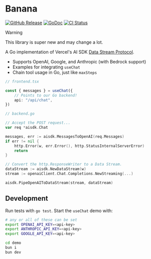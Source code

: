# Banana

[![GitHub Release](https://img.shields.io/github/v/release/kylecarbs/aisdk-go?color=6b9ded&sort=semver)](https://github.com/kylecarbs/aisdk-go/releases)
[![GoDoc](https://godoc.org/github.com/kylecarbs/aisdk-go?status.svg)](https://godoc.org/github.com/kylecarbs/aisdk-go)
[![CI Status](https://github.com/kylecarbs/aisdk-go/workflows/ci/badge.svg)](https://github.com/kylecarbs/aisdk-go/actions)

> [!WARNING]  
> This library is super new and may change a lot.

A Go implementation of Vercel's AI SDK [Data Stream Protocol](https://sdk.vercel.ai/docs/ai-sdk-ui/stream-protocol#data-stream-example).

- Supports OpenAI, Google, and Anthropic (with Bedrock support)
- Examples for integrating `useChat`
- Chain tool usage in Go, just like `maxSteps`

```ts
// frontend.tsx

const { messages } = useChat({
    // Points to our Go backend!
    api: "/api/chat",
})
```

```go
// backend.go

// Accept the POST request...
var req *aisdk.Chat

messages, err := aisdk.MessagesToOpenAI(req.Messages)
if err != nil {
    http.Error(w, err.Error(), http.StatusInternalServerError)
    return
}

// Convert the http.ResponseWriter to a Data Stream.
dataStream := aisdk.NewDataStream(w)
stream := openaiClient.Chat.Completions.NewStreaming(...)

aisdk.PipeOpenAIToDataStream(stream, dataStream)
```

## Development

Run tests with `go test`. Start the `useChat` demo with:

```bash
# any or all of these can be set
export OPENAI_API_KEY=<api-key>
export ANTHROPIC_API_KEY=<api-key>
export GOOGLE_API_KEY=<api-key>

cd demo
bun i
bun dev
```